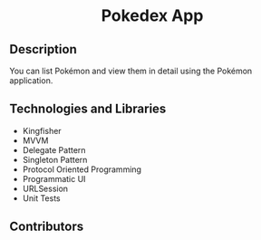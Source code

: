 <h1 align="center">
     Pokedex App
</h1>

## Description
<p>You can list Pokémon and view them in detail using the Pokémon application.</p>

## Technologies and Libraries
- Kingfisher
- MVVM
- Delegate Pattern
- Singleton Pattern
- Protocol Oriented Programming
- Programmatic UI
- URLSession
- Unit Tests

## Contributors
